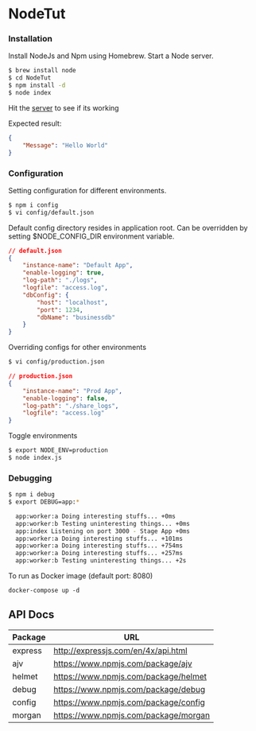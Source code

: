 # NodeTut

### Installation 

Install NodeJs and Npm using Homebrew. Start a Node server.
```sh
$ brew install node
$ cd NodeTut
$ npm install -d
$ node index
```

Hit the [server](http://localhost:3000/) to see if its working


Expected result:
```json
{
    "Message": "Hello World"
}
```

### Configuration
Setting configuration for different environments. 
```sh
$ npm i config
$ vi config/default.json
```
Default config directory resides in application root. Can be overridden by setting $NODE_CONFIG_DIR environment variable.
```json
// default.json
{
	"instance-name": "Default App",
	"enable-logging": true,
	"log-path": "./logs",
	"logfile": "access.log",
	"dbConfig": {
		"host": "localhost",
		"port": 1234,
		"dbName": "businessdb"
	}
}
```

Overriding configs for other environments
```sh
$ vi config/production.json
```

```json
// production.json
{
	"instance-name": "Prod App",
	"enable-logging": false,
	"log-path": "./share_logs",
	"logfile": "access.log"
}
```

Toggle environments
```sh
$ export NODE_ENV=production
$ node index.js
```

### Debugging
```sh
$ npm i debug
$ export DEBUG=app:*
```
```sh
  app:worker:a Doing interesting stuffs... +0ms
  app:worker:b Testing uninteresting things... +0ms
  app:index Listening on port 3000 - Stage App +0ms
  app:worker:a Doing interesting stuffs... +101ms
  app:worker:a Doing interesting stuffs... +754ms
  app:worker:a Doing interesting stuffs... +257ms
  app:worker:b Testing uninteresting things... +2s
```

To run as Docker image (default port: 8080)
```docker
docker-compose up -d
```

**API Docs**
----
| Package | URL |
| ------- | --- |
| express | http://expressjs.com/en/4x/api.html |
| ajv     | https://www.npmjs.com/package/ajv |
| helmet  | https://www.npmjs.com/package/helmet |
| debug   | https://www.npmjs.com/package/debug |
| config  | https://www.npmjs.com/package/config |
| morgan  | https://www.npmjs.com/package/morgan |